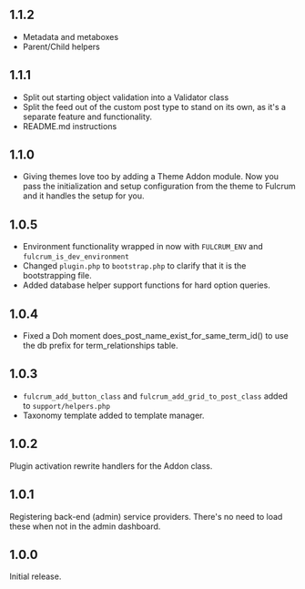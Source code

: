 ## 1.1.2

- Metadata and metaboxes
- Parent/Child helpers

## 1.1.1

- Split out starting object validation into a Validator class
- Split the feed out of the custom post type to stand on its own, as it's a separate feature and functionality.
- README.md instructions

## 1.1.0
- Giving themes love too by adding a Theme Addon module.  Now you pass the initialization and setup
configuration from the theme to Fulcrum and it handles the setup for you.

## 1.0.5
- Environment functionality wrapped in now with `FULCRUM_ENV` and `fulcrum_is_dev_environment`
- Changed `plugin.php` to `bootstrap.php` to clarify that it is the bootstrapping file.
- Added database helper support functions for hard option queries.

## 1.0.4
- Fixed a Doh moment does_post_name_exist_for_same_term_id() to use the db prefix for term_relationships table.

## 1.0.3
- `fulcrum_add_button_class` and `fulcrum_add_grid_to_post_class` added to `support/helpers.php`
- Taxonomy template added to template manager.

## 1.0.2

Plugin activation rewrite handlers for the Addon class.

## 1.0.1

Registering back-end (admin) service providers. There's no need to load these when not in the admin dashboard.

## 1.0.0

Initial release.